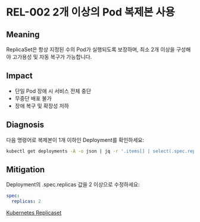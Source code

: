 # REL-002 2개 이상의 Pod 복제본 사용

## Meaning
ReplicaSet은 항상 지정된 수의 Pod가 실행되도록 보장하며, 최소 2개 이상을 구성해야 고가용성 및 자동 복구가 가능합니다.

## Impact
- 단일 Pod 장애 시 서비스 전체 중단
- 무중단 배포 불가
- 장애 복구 및 확장성 저하

## Diagnosis
다음 명령어로 복제본이 1개 이하인 Deployment를 확인하세요:

```bash
kubectl get deployments -A -o json | jq -r '.items[] | select(.spec.replicas <= 1) | "\(.metadata.namespace) | \(.metadata.name) | \(.spec.replicas)"'
```

## Mitigation
Deployment의 .spec.replicas 값을 2 이상으로 수정하세요:

```yaml
spec:
  replicas: 2
```
[Kubernetes Replicaset](https://kubernetes.io/ko/docs/concepts/workloads/controllers/replicaset/)